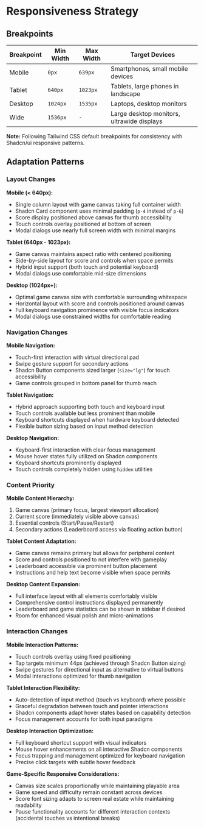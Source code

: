 # Responsiveness Strategy

## Breakpoints

| Breakpoint | Min Width | Max Width | Target Devices                             |
| ---------- | --------- | --------- | ------------------------------------------ |
| Mobile     | `0px`     | `639px`   | Smartphones, small mobile devices          |
| Tablet     | `640px`   | `1023px`  | Tablets, large phones in landscape         |
| Desktop    | `1024px`  | `1535px`  | Laptops, desktop monitors                  |
| Wide       | `1536px`  | `-`       | Large desktop monitors, ultrawide displays |

**Note:** Following Tailwind CSS default breakpoints for consistency with Shadcn/ui responsive patterns.

## Adaptation Patterns

### Layout Changes

**Mobile (< 640px):**

- Single column layout with game canvas taking full container width
- Shadcn Card component uses minimal padding (`p-4` instead of `p-6`)
- Score display positioned above canvas for thumb accessibility
- Touch controls overlay positioned at bottom of screen
- Modal dialogs use nearly full screen width with minimal margins

**Tablet (640px - 1023px):**

- Game canvas maintains aspect ratio with centered positioning
- Side-by-side layout for score and controls when space permits
- Hybrid input support (both touch and potential keyboard)
- Modal dialogs use comfortable mid-size dimensions

**Desktop (1024px+):**

- Optimal game canvas size with comfortable surrounding whitespace
- Horizontal layout with score and controls positioned around canvas
- Full keyboard navigation prominence with visible focus indicators
- Modal dialogs use constrained widths for comfortable reading

### Navigation Changes

**Mobile Navigation:**

- Touch-first interaction with virtual directional pad
- Swipe gesture support for secondary actions
- Shadcn Button components sized larger (`size="lg"`) for touch accessibility
- Game controls grouped in bottom panel for thumb reach

**Tablet Navigation:**

- Hybrid approach supporting both touch and keyboard input
- Touch controls available but less prominent than mobile
- Keyboard shortcuts displayed when hardware keyboard detected
- Flexible button sizing based on input method detection

**Desktop Navigation:**

- Keyboard-first interaction with clear focus management
- Mouse hover states fully utilized on Shadcn components
- Keyboard shortcuts prominently displayed
- Touch controls completely hidden using `hidden` utilities

### Content Priority

**Mobile Content Hierarchy:**

1. Game canvas (primary focus, largest viewport allocation)
2. Current score (immediately visible above canvas)
3. Essential controls (Start/Pause/Restart)
4. Secondary actions (Leaderboard access via floating action button)

**Tablet Content Adaptation:**

- Game canvas remains primary but allows for peripheral content
- Score and controls positioned to not interfere with gameplay
- Leaderboard accessible via prominent button placement
- Instructions and help text become visible when space permits

**Desktop Content Expansion:**

- Full interface layout with all elements comfortably visible
- Comprehensive control instructions displayed permanently
- Leaderboard and game statistics can be shown in sidebar if desired
- Room for enhanced visual polish and micro-animations

### Interaction Changes

**Mobile Interaction Patterns:**

- Touch controls overlay using fixed positioning
- Tap targets minimum 44px (achieved through Shadcn Button sizing)
- Swipe gestures for directional input as alternative to virtual buttons
- Modal interactions optimized for thumb navigation

**Tablet Interaction Flexibility:**

- Auto-detection of input method (touch vs keyboard) where possible
- Graceful degradation between touch and pointer interactions
- Shadcn components adapt hover states based on capability detection
- Focus management accounts for both input paradigms

**Desktop Interaction Optimization:**

- Full keyboard shortcut support with visual indicators
- Mouse hover enhancements on all interactive Shadcn components
- Focus trapping and management optimized for keyboard navigation
- Precise click targets with subtle hover feedback

**Game-Specific Responsive Considerations:**

- Canvas size scales proportionally while maintaining playable area
- Game speed and difficulty remain constant across devices
- Score font sizing adapts to screen real estate while maintaining readability
- Pause functionality accounts for different interaction contexts (accidental touches vs intentional breaks)
